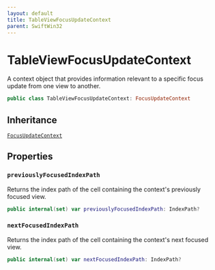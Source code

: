 ```yaml
---
layout: default
title: TableViewFocusUpdateContext
parent: SwiftWin32
---
```

# TableViewFocusUpdateContext

A context object that provides information relevant to a specific focus
update from one view to another.

``` swift
public class TableViewFocusUpdateContext: FocusUpdateContext 
```

## Inheritance

[`FocusUpdateContext`](https://compnerd.github.io/swift-win32/SwiftWin32/FocusUpdateContext)

## Properties

### `previouslyFocusedIndexPath`

Returns the index path of the cell containing the context's previously
focused view.

``` swift
public internal(set) var previouslyFocusedIndexPath: IndexPath?
```

### `nextFocusedIndexPath`

Returns the index path of the cell containing the context's next focused
view.

``` swift
public internal(set) var nextFocusedIndexPath: IndexPath?
```
